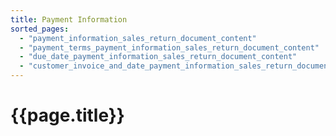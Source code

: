 ```yaml
---
title: Payment Information
sorted_pages:
  - "payment_information_sales_return_document_content"
  - "payment_terms_payment_information_sales_return_document_content"
  - "due_date_payment_information_sales_return_document_content"
  - "customer_invoice_and_date_payment_information_sales_return_document_content"
---
```

# {{page.title}}
